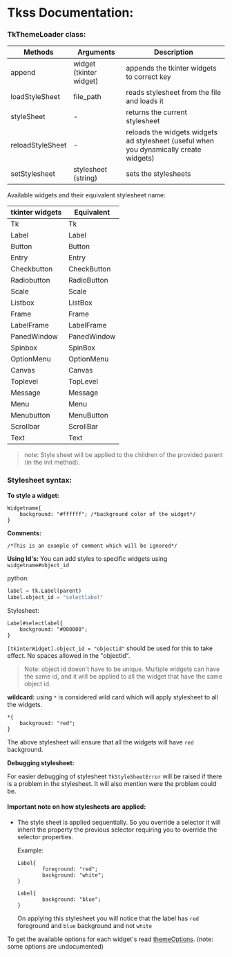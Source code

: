 # Tkss Documentation:

### TkThemeLoader class:


| Methods             |               Arguments     |   Description                                                                          |
| -----------         | -----------                 |-------                                                                                 |
| append              |   widget (tkinter widget)   | appends the tkinter widgets to correct key                                             | 
| loadStyleSheet      |   file_path                 | reads stylesheet from the file and loads it                                            | 
| styleSheet          |   -                         | returns the current stylesheet                                                         | 
| reloadStyleSheet    |   -                         | reloads the widgets widgets ad stylesheet (useful when you dynamically create widgets) | 
| setStylesheet       |   stylesheet (string)       | sets the stylesheets                                                                   | 

Available widgets and their equivalent stylesheet name:

| tkinter widgets     |      Equivalent             |                                                                
| -----------         | -----------                 |
|      Tk             |        Tk                   |
|      Label          |        Label                |
|      Button         |        Button               |
|      Entry          |        Entry                |
|      Checkbutton    |        CheckButton          |
|      Radiobutton    |        RadioButton          |
|      Scale          |        Scale                |
|      Listbox        |        ListBox              |
|      Frame          |        Frame                |
|      LabelFrame     |        LabelFrame           |
|      PanedWindow    |        PanedWindow          |
|      Spinbox        |        SpinBox              |
|      OptionMenu     |        OptionMenu           |
|      Canvas         |        Canvas               |
|      Toplevel       |        TopLevel             |
|      Message        |        Message              |
|      Menu           |        Menu                 |
|      Menubutton     |        MenuButton           |
|      Scrollbar      |        ScrollBar            |
|      Text           |        Text                 |

> note: Style sheet will be applied to the children of the provided parent (in the init method).

### Stylesheet syntax:

**To style a widget:**
```
Widgetname{
    background: "#ffffff"; /*background color of the widget*/
}
```
**Comments:**
```
/*This is an example of comment which will be ignored*/
```

**Using Id's:**
    You can add styles to specific widgets using `widgetname#object_id`

python:
```python
label = tk.Label(parent)
label.object_id = "selectlabel"
```
Stylesheet:
```
Label#selectlabel{
    background: "#000000";
}
```

`[tkinterWidget].object_id = "objectid"` should be used for this to take effect.
No spaces allowed in the "objectid".

>Note: object id doesn't have to be unique. Multiple widgets can have the same id,
> and it will be applied to all the widget that have the same object id.

**wildcard:**
    using `*` is considered wild card which will apply stylesheet to all the widgets.

```
*{
    background: "red";
}
```
The above stylesheet will ensure that all the widgets will have `red` background.

**Debugging stylesheet:**

For easier debugging of stylesheet `TkStyleSheetError` will be raised if there is a problem in the stylesheet. 
It will also mention were the problem could be.

#### Important note on how stylesheets are applied:  
 * The style sheet is applied sequentially. So you override a selector it will inherit the property
    the previous selector requiring you to override the selector properties.
   
    Example:
    ```
    Label{
            foreground: "red";
            background: "white";
    }
        
    Label{
            background: "blue";
    }    
    ```    
    On applying this stylesheet you will notice that the label has `red` foreground and `blue` background and not `white`


To get the available options for each widget's read [themeOptions](theme_options.tkss). (note: some options are undocumented)

